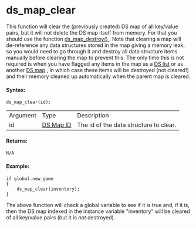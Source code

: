# ds_map_clear

This function will clear the (previously created) DS map of all
key/value pairs, but it will not delete the DS map itself from memory.
For that you should use the function [ ds_map_destroy()
](ds_map_destroy) . Note that clearing a map will de-reference any
data structures stored in the map giving a memory leak, so you would
need to go through it and destroy all data structure items manually
before clearing the map to prevent this. The only time this is not
required is when you have flagged any items in the map as a [DS
list](../DS_Lists/DS_Lists) or as another [DS map](DS_Maps) , in
which case these items will be destroyed (not cleared!) and their memory
cleaned up automatically when the parent map is cleared.

#### Syntax:

``` gml
ds_map_clear(id);
```

|          |                                                                                                          |                                        |
|----------|----------------------------------------------------------------------------------------------------------|----------------------------------------|
| Argument | Type                                                                                                     | Description                            |
| id       |  [DS Map ID](../../../../../GameMaker_Language/GML_Reference/Data_Structures/DS_Maps/ds_map_create)  | The id of the data structure to clear. |

#### Returns:

``` gml
N/A
```

#### Example:

``` gml
if global.new_game
{
    ds_map_clear(inventory);
}
```

The above function will check a global variable to see if it is true
and, if it is, then the DS map indexed in the instance variable
"inventory" will be cleared of all key/value pairs (but it is *not*
destroyed).
